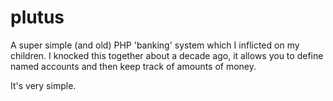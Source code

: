 # plutus

A super simple (and old) PHP 'banking' system which I inflicted on my children. I knocked this together about a decade ago, it allows you to define named accounts and then keep track of amounts of money.

It's very simple.

